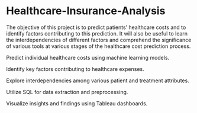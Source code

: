 # Healthcare-Insurance-Analysis

The objective of this project is to predict patients’ healthcare costs and to identify factors contributing to this prediction. It will also be useful to learn the interdependencies of different factors and comprehend the significance of various tools at various stages of the healthcare cost prediction process. 

Predict individual healthcare costs using machine learning models.

Identify key factors contributing to healthcare expenses.

Explore interdependencies among various patient and treatment attributes.

Utilize SQL for data extraction and preprocessing.

Visualize insights and findings using Tableau dashboards.



